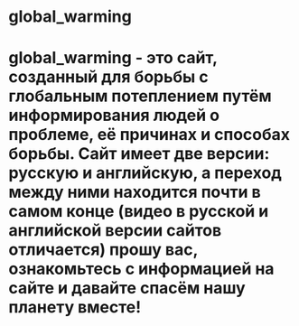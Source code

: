 # global_warming
# global_warming - это сайт, созданный для борьбы с глобальным потеплением путём информирования людей о проблеме, её причинах и способах борьбы. Сайт имеет две версии: русскую и английскую, а переход между ними находится почти в самом конце (видео в русской и английской версии сайтов отличается) прошу вас, ознакомьтесь с информацией на сайте и давайте спасём нашу планету вместе!
